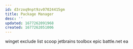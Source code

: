 ```yaml
---
id: d3rzoq9npt9zv07024415gm
title: Package Manager
desc: ''
updated: 1677262091968
created: 1677262051006
---
```

winget
  exclude list
scoop 
jetbrains toolbox
epic
battle.net
ea